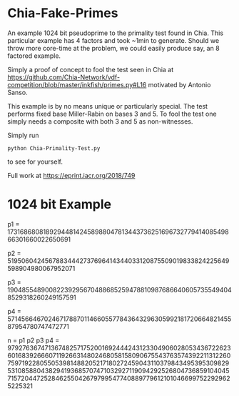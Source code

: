 # Chia-Fake-Primes
An example 1024 bit pseudoprime to the primality test found in Chia. This particular example has 4 factors and took ~1min to generate.
Should we throw more core-time at the problem, we could easily produce say, an 8 factored example.

Simply a proof of concept to fool the test seen in Chia at https://github.com/Chia-Network/vdf-competition/blob/master/inkfish/primes.py#L16 motivated by Antonio Sanso.

This example is by no means unique or particularly special. The test performs fixed base Miller-Rabin on bases 3 and 5. To fool the test one simply needs a composite with both 3 and 5 as non-witnesses.

Simply run 
``` 
python Chia-Primality-Test.py
```
to see for yourself.

Full work at https://eprint.iacr.org/2018/749

# 1024 bit Example

p1 = 17316868081892944814245898804781344373625169673277941408549866301660022650691

p2 = 51950604245678834442737696414344033120875509019833824225649598904980067952071

p3 = 190485548900822392956704886852594788109876866406057355494048529318260249157591

p4 = 571456646702467178870114660557784364329630599218172066482145587954780747472771

n = p1 p2 p3 p4 = 97927636747136748257175200169244424312330490602805343672262360168392666071192663148024680581580906755437635743922113122607597192280550539814882052171802724590431103798434953953098295310858804382941936857074710329271190942925268047368591040457157204472528462550426797995477408897796121010466997522929625225321
